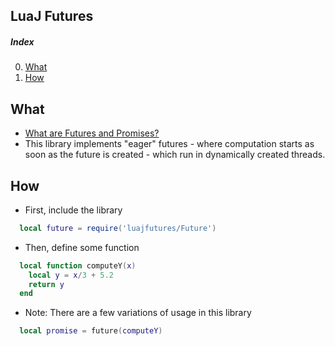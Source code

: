 ## LuaJ Futures

##### Index
0. [What](#what)
1. [How](#how)

## What
  - [What are Futures and Promises?](https://en.wikipedia.org/wiki/Futures_and_promises)
  - This library implements "eager" futures - where computation starts as soon as the future is created - which run in dynamically created threads.

## How

  - First, include the library
```Lua
  local future = require('luajfutures/Future')
```
  - Then, define some function
```Lua
  local function computeY(x)
    local y = x/3 + 5.2
    return y
  end
```

  - Note: There are a few variations of usage in this library
```Lua
  local promise = future(computeY)
```
